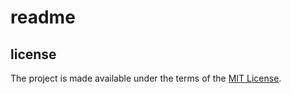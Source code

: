 # readme

## license

The project is made available under the terms of the [MIT License][license_mit].

[license_mit]: https://github.com/rvtr/rvtr-api-account/blob/master/LICENSE 'mit license'
